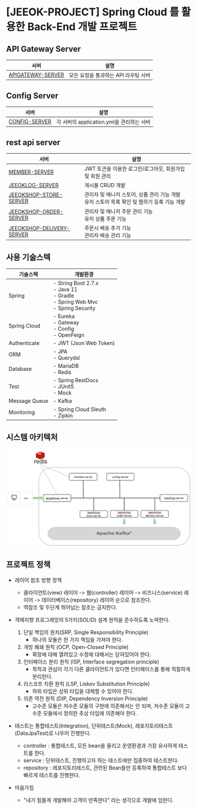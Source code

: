 # [JEEOK-PROJECT] Spring Cloud 를 활용한 Back-End 개발 프로젝트

<!-- ## Client Server
| 서버 | 설명 |
| --- | --- |
| [JEEOK-CLIENT-VUE](https://github.com/heechul90/project-jeeok/tree/main/jeeok-client-vue) | Front end 서버 |
-->
## API Gateway Server
| 서버 | 설명 |
| --- | --- |
| [APIGATEWAY-SERVER](https://github.com/heechul90/project-jeeok/tree/main/apigateway-server) | 모든 요청을 통과하는 API 라우팅 서버 |

## Config Server
| 서버 | 설명 |
| --- | --- |
| [CONFIG-SERVER](https://github.com/heechul90/project-jeeok/tree/main/config-server) | 각 서버의 application.yml을 관리하는 서버 |

## rest api server
| 서버 | 설명 |
| --- | --- |
| [MEMBER-SERVER](https://github.com/heechul90/project-jeeok/tree/main/member-server) | JWT 토큰을 이용한 로그인/로그아웃, 회원가입 및 회원 관리 |
| [JEEOKLOG-SERVER](https://github.com/heechul90/project-jeeok/tree/main/jeeoklog-server) | 게시물 CRUD 개발 |
| [JEEOKSHOP-STORE-SERVER](https://github.com/heechul90/project-jeeok/tree/main/jeeokshop-store-server) | 관리자 및 매니저 스토어, 상품 관리 기능 개발 <br/> 유저 스토어 목록 확인 및 찜하기 등록 기능 개발 |
| [JEEOKSHOP-ORDER-SERVER](https://github.com/heechul90/project-jeeok/tree/main/jeeokshop-order-server) | 관리자 및 매니저 주문 관리 기능 <br/> 유저 상품 주문 기능 |
| [JEEOKSHOP-DELIVERY-SERVER](https://github.com/heechul90/project-jeeok/tree/main/jeeokshop-delivery-server) | 주문시 배송 추가 기능 <br/> 관리자 배송 관리 기능 |

## 사용 기술스텍
| 기술스택 | 개발환경 |
| --- | --- |
| Spring | - String Boot 2.7.x </br> - Java 11 </br> - Gradle </br> - Spring Web Mvc </br> - Spring Security |
| Spring Cloud | - Eureka </br> - Gateway </br> - Config </br> - OpenFeign |
| Authenticate | - JWT (Json Web Token) |
| ORM | - JPA </br> - Querydsl |
| Database | - MariaDB </br> - Redis |
| Test | - Spring RestDocs </br> - JUnit5 </br> - Mock |
| Message Queue | - Kafka |
| Monitoring | - Spring Cloud Sleuth </br> - Zipkin |

## 시스템 아키텍처
![img_1.png](img_1.png)

## 프로젝트 정책
- 레이어 참조 방향 청책
  - 클라이언트(view) 레이어 -> 웹(controller) 레이어 -> 비즈니스(service) 레이어 -> 데이터베이스(repository) 레이어 순으로 참조한다.
  - 역참조 및 두단계 뛰어넘는 참조는 금지한다.
  
- 객체지향 프로그래밍의 5가지(SOLID) 설계 원칙을 준수하도록 노력한다.
  1. 단일 책임의 원치(SRP, Single Responsibility Principle)
     - 하나의 모듈은 한 가지 책임을 가져야 한다.
  2. 개방 폐쇄 원칙 (OCP, Open-Closed Principle)
     - 확장에 대해 열려있고 수정에 대해서는 닫혀있어야 한다.
  3. 인터페이스 분리 원칙 (ISP, Interface segregation principle)
     - 목적과 관심이 각기 다른 클라이언트가 있다면 인터페이스를 통해 적절하게 분리한다.
  4. 리스코프 치환 원칙 (LSP, Liskov Substitution Principle)
     - 하위 타입은 상위 타입을 대체할 수 있어야 한다.
  5. 의존 역전 원칙 (DIP, Dependency Inversion Principle)
     - 고수준 모듈은 저수준 모듈의 구현에 의존해서는 안 되며, 저수준 모듈이 고수준 모듈에서 정의한 추상 타입에 의존해야 한다.

- 테스트는 통합테스트(Integration), 단위테스트(Mock), 레포지토리테스트(DataJpaTest)로 나우어 진행한다.
  - controller : 통합테스트, 모든 bean을 올리고 운영환경과 가장 유사하게 테스트를 한다.
  - service : 단위테스트, 진행하고자 하는 테스트에만 집중하여 테스트한다.
  - repository : 레포지토리테스트, 관련된 Bean들만 등록하여 통합테스트 보다 빠르게 테스트를 진행한다.
  
- 마음가짐
  - "내가 힘들게 개발해야 고객이 만족한다" 라는 생각으로 개발에 임한다.
  
